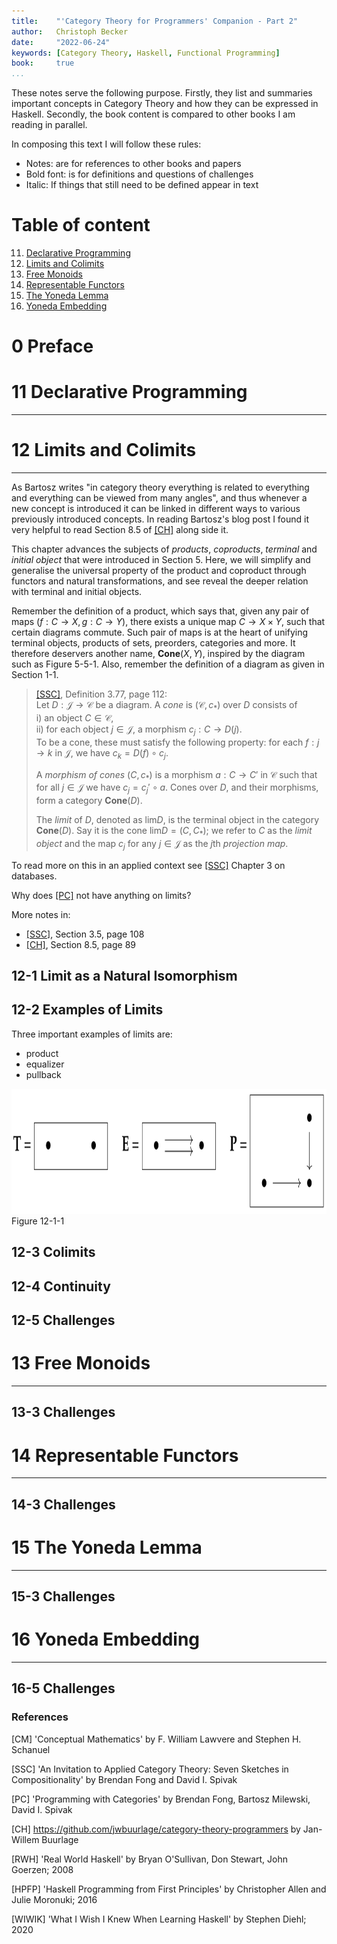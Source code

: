 ```yaml
---
title:    "'Category Theory for Programmers' Companion - Part 2"
author:   Christoph Becker
date:     "2022-06-24"
keywords: [Category Theory, Haskell, Functional Programming]
book:     true
...
```


These notes serve the following purpose. Firstly, they list and summaries
important concepts in Category Theory and how they can be expressed in Haskell.
Secondly, the book content is compared to other books I am reading in parallel.

In composing this text I will follow these rules:
- Notes: are for references to other books and papers
- Bold font: is for definitions and questions of challenges
- Italic: If things that still need to be defined appear in text


# Table of content

11. [Declarative Programming](#11-declarative-programming)
12. [Limits and Colimits](#12-limits-and-colimits)
13. [Free Monoids](#13-free-monoids)
14. [Representable Functors](#14-representable-functors)
15. [The Yoneda Lemma](#15-the-yoneda-lemma)
16. [Yoneda Embedding](#16-yoneda-embedding)


# 0 Preface


# 11 Declarative Programming
________________________________________________________________________________


# 12 Limits and Colimits
________________________________________________________________________________

As Bartosz writes "in category theory everything is related to everything and everything can be viewed from many angles", and thus whenever a new concept is introduced it can be linked in different ways to various previously introduced concepts. In reading Bartosz's blog post I found it very helpful to read Section 8.5 of [[CH]](#CH) along side it.

This chapter advances the subjects of *products*, *coproducts*, *terminal* and *initial object* that were introduced in Section 5. Here, we will simplify and generalise the universal property of the product and coproduct through functors and natural transformations, and see reveal the deeper relation with terminal and initial objects.

Remember the definition of a product, which says that, given any pair of maps $(f: C \to X , g: C \to Y)$, there exists a unique map $C \to X \times Y$, such that certain diagrams commute. Such pair of maps is at the heart of unifying terminal objects, products of sets, preorders, categories and more. It therefore deservers another name, $\mathbf{Cone}(X, Y)$, inspired by the diagram such as Figure 5-5-1. Also, remember the definition of a diagram as given in Section 1-1.

> [[SSC]](#SSC), Definition 3.77, page 112:</br>
> Let $D : \mathcal{J} \to \mathcal{C}$ be a diagram. A *cone* is $(\mathcal{C}, c_*)$ over $D$ consists of</br>
> i) an object $C \in \mathcal{C}$,</br>
> ii) for each object $j \in \mathcal{J}$, a morphism $c_j: C \to D(j)$.</br>
> To be a cone, these must satisfy the following property:
> for each $f: j \to k$ in $\mathcal{J}$, we have $c_k = D(f) \circ c_j$.
>
> A *morphism of cones* $(C, c_{\ast})$ is a morphism $a: C \to C'$ in $\mathcal{C}$ such that for all $j \in \mathcal{J}$ we have $c_j = c_j' \circ a$. Cones over $D$, and their morphisms, form a category $\mathbf{Cone}(D)$.
>
> The *limit* of $D$, denoted as $\text{lim} D$, is the terminal object in the category $\mathbf{Cone}(D)$. Say it is the cone $\text{lim} D = (C, C_{\ast})$; we refer to $C$ as the *limit object* and the map $c_j$ for any $j \in \mathcal{J}$ as the $j$th *projection map*.


To read more on this in an applied context see [[SSC]](#SSC) Chapter 3 on databases.

Why does [[PC]](#PC) not have anything on limits?

More notes in:
- [[SSC]](#SSC), Section 3.5, page 108
- [[CH]](#CH), Section 8.5, page 89

## 12-1 Limit as a Natural Isomorphism

## 12-2 Examples of Limits

Three important examples of limits are:
- product
- equalizer
- pullback

<img src="./imgs/diagrams_12_2_of_example_limits.png" alt="Diagrams of product, equalizer, and pullback" style="height:200px;"/>
Figure 12-1-1

## 12-3 Colimits

## 12-4 Continuity

## 12-5 Challenges

# 13 Free Monoids
________________________________________________________________________________


## 13-3 Challenges

# 14 Representable Functors
________________________________________________________________________________

## 14-3 Challenges

# 15 The Yoneda Lemma
________________________________________________________________________________

## 15-3 Challenges

# 16 Yoneda Embedding
________________________________________________________________________________

## 16-5 Challenges


### References
<a id="CM">[CM]</a>
'Conceptual Mathematics' by F. William Lawvere and Stephen H. Schanuel

<a id="SSC">[SSC]</a>
'An Invitation to Applied Category Theory: Seven Sketches in Compositionality' by Brendan Fong and David I. Spivak

<a id="PC">[PC]</a>
'Programming with Categories' by Brendan Fong, Bartosz Milewski, David I. Spivak

<a id="CH">[CH]</a>
https://github.com/jwbuurlage/category-theory-programmers by Jan-Willem Buurlage

<a id="RWH">[RWH]</a>
'Real World Haskell' by Bryan O'Sullivan, Don Stewart, John Goerzen; 2008

<a id="HPFP">[HPFP]</a>
'Haskell Programming from First Principles' by Christopher Allen and Julie Moronuki; 2016

<a id="WIWIK">[WIWIK]</a>
'What I Wish I Knew When Learning Haskell' by Stephen Diehl; 2020
